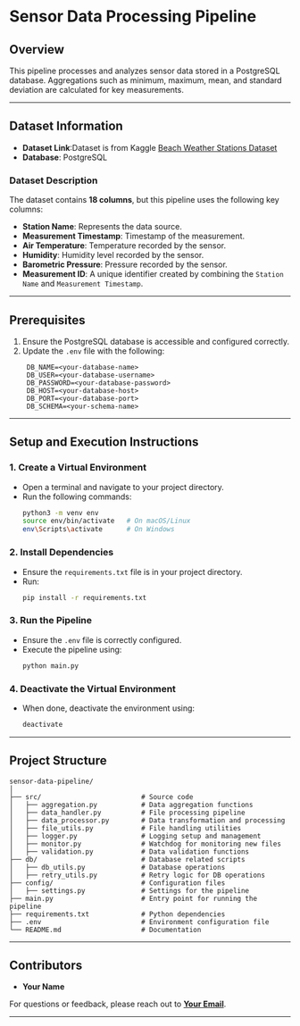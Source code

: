 
# **Sensor Data Processing Pipeline**

## **Overview**
This pipeline processes and analyzes sensor data stored in a PostgreSQL database. Aggregations such as minimum, maximum, mean, and standard deviation are calculated for key measurements.

---

## **Dataset Information**

- **Dataset Link**:Dataset is from Kaggle [Beach Weather Stations Dataset](https://www.kaggle.com/datasets/sanjanchaudhari/beach-weather-stations)  
- **Database**: PostgreSQL  

### **Dataset Description**  
The dataset contains **18 columns**, but this pipeline uses the following key columns:  

- **Station Name**: Represents the data source.  
- **Measurement Timestamp**: Timestamp of the measurement.  
- **Air Temperature**: Temperature recorded by the sensor.  
- **Humidity**: Humidity level recorded by the sensor.  
- **Barometric Pressure**: Pressure recorded by the sensor.  
- **Measurement ID**: A unique identifier created by combining the `Station Name` and `Measurement Timestamp`.  

---

## **Prerequisites**

1. Ensure the PostgreSQL database is accessible and configured correctly.  
2. Update the `.env` file with the following:  
   ```plaintext
    DB_NAME=<your-database-name>
    DB_USER=<your-database-username>
    DB_PASSWORD=<your-database-password>
    DB_HOST=<your-database-host>
    DB_PORT=<your-database-port>
    DB_SCHEMA=<your-schema-name>
   ```

---

## **Setup and Execution Instructions**

### 1. **Create a Virtual Environment**
   - Open a terminal and navigate to your project directory.  
   - Run the following commands:  
     ```bash
     python3 -m venv env
     source env/bin/activate   # On macOS/Linux
     env\Scripts\activate      # On Windows
     ```

### 2. **Install Dependencies**
   - Ensure the `requirements.txt` file is in your project directory.  
   - Run:  
     ```bash
     pip install -r requirements.txt
     ```

### 3. **Run the Pipeline**
   - Ensure the `.env` file is correctly configured.  
   - Execute the pipeline using:  
     ```bash
     python main.py
     ```

### 4. **Deactivate the Virtual Environment**  
   - When done, deactivate the environment using:  
     ```bash
     deactivate
     ```

---

## **Project Structure**

```
sensor-data-pipeline/
│
├── src/                         # Source code
│   ├── aggregation.py           # Data aggregation functions
│   ├── data_handler.py          # File processing pipeline
│   ├── data_processor.py        # Data transformation and processing
│   ├── file_utils.py            # File handling utilities
│   ├── logger.py                # Logging setup and management
│   ├── monitor.py               # Watchdog for monitoring new files
│   ├── validation.py            # Data validation functions
├── db/                          # Database related scripts
│   ├── db_utils.py              # Database operations
│   ├── retry_utils.py           # Retry logic for DB operations
├── config/                      # Configuration files
│   ├── settings.py              # Settings for the pipeline
├── main.py                      # Entry point for running the pipeline
├── requirements.txt             # Python dependencies
├── .env                         # Environment configuration file
└── README.md                    # Documentation
```

---

## **Contributors**
- **Your Name**  

For questions or feedback, please reach out to **[Your Email](mailto:swapnalighumkarw@gmail.com)**.

---
